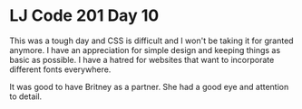 <h1>LJ Code 201 Day 10</h1>

This was a tough day and CSS is difficult and I won't be taking it for granted anymore. I have an appreciation for simple design and keeping things as basic as possible. I have a hatred for websites that want to incorporate different fonts everywhere.

It was good to have Britney as a partner. She had a good eye and attention to detail. 
